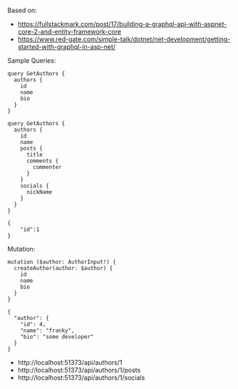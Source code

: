 ﻿Based on:
- https://fullstackmark.com/post/17/building-a-graphql-api-with-aspnet-core-2-and-entity-framework-core
- https://www.red-gate.com/simple-talk/dotnet/net-development/getting-started-with-graphql-in-asp-net/

Sample Queries:

```
query GetAuthors {
  authors {
    id
    name
    bio
  }
}

query GetAuthors {
  authors {
    id
    name
    posts {
      title
      comments {
        commenter
      }
    }
    socials {
      nickName
    }
  }
}

{
    "id":1
}
```

Mutation:

```
mutation ($author: AuthorInput!) {
  createAuthor(author: $author) {
    id
    name
    bio
  }
}

{
  "author": {
    "id": 4,
    "name": "franky",
    "bio": "some developer"
  }
}

```

- http://localhost:51373/api/authors/1
- http://localhost:51373/api/authors/1/posts
- http://localhost:51373/api/authors/1/socials

